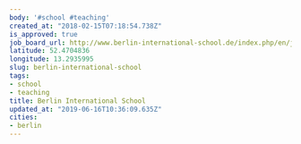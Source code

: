 ```yaml
---
body: '#school #teaching'
created_at: "2018-02-15T07:18:54.738Z"
is_approved: true
job_board_url: http://www.berlin-international-school.de/index.php/en/job-opportunities-bis-en.html
latitude: 52.4704836
longitude: 13.2935995
slug: berlin-international-school
tags:
- school
- teaching
title: Berlin International School
updated_at: "2019-06-16T10:36:09.635Z"
cities:
- berlin
---
```

